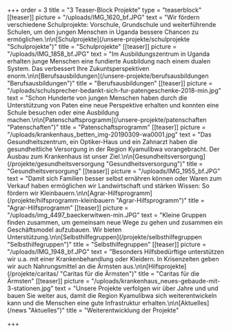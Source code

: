 +++
order = 3
title = "3 Teaser-Block Projekte"
type = "teaserblock"
[[teaser]]
picture = "/uploads/IMG_1620_bf.JPG"
text = "Wir fördern verschiedene Schulprojekte: Vorschule, Grundschule und weiterführende Schulen, um den jungen Menschen in Uganda bessere Chancen zu ermöglichen.\n\n[Schulprojekte](/unsere-projekte/schulprojekte \"Schulprojekte\")"
title = "Schulprojekte"
[[teaser]]
picture = "/uploads/IMG_1858_bf.JPG"
text = "Im Ausbildungszentrum in Uganda erhalten junge Menschen eine fundierte Ausbildung nach einem dualen System. Das verbessert Ihre Zukuntsperspektiven enorm.\n\n[Berufsausbildungen](/unsere-projekte/berufsausbildungen \"Berufsausbildungen\")"
title = "Berufsausbildungen"
[[teaser]]
picture = "/uploads/schulsprecher-bedankt-sich-fur-patengeschenke-2018-min.jpg"
text = "Schon Hunderte von jungen Menschen haben durch die Unterstützung von Paten eine neue Perspektive erhalten und konnten eine Schule besuchen oder eine Ausbildung machen.\n\n[Patenschaftsprogramm](/unsere-projekte/patenschaften \"Patenschaften\")"
title = "Patenschaftsprogramm"
[[teaser]]
picture = "/uploads/krankenhaus_betten_img-20190309-wa0001.jpg"
text = "Das Gesundheitszentrum, ein Optiker-Haus und ein Zahnarzt haben die gesundheitliche Versorgung in der Region Kyamulibwa vorangebracht. Der Ausbau zum Krankenhaus ist unser Ziel.\n\n[Gesundheitsversorgung](/projekte/gesundheitsversorgung \"Gesundheitsversorgung\")"
title = "Gesundheitsversorgung"
[[teaser]]
picture = "/uploads/IMG_1955_bf.JPG"
text = "Damit sich Familien besser selbst ernähren können oder Waren zum Verkauf haben ermöglichen wir Landwirtschaft und stärken Wissen: So fördern wir Kleinbauern.\n\n[Agrar-Hilfsprogramm](/projekte/hilfsprogramm-kleinbauern \"Agrar-Hilfsprogramm\")"
title = "Agrar-Hilfsprogramm"
[[teaser]]
picture = "/uploads/img_4497_baeckerwitwen-min.JPG"
text = "Kleine Gruppen finden zusammen, um gemeinsam neue Wege zu gehen und zusammen ein Geschäftsmodel aufzubauen. Wir bieten Unterstützung.\n\n[Selbsthilfegruppen](/projekte/selbsthilfegruppen \"Selbsthilfegruppen\")"
title = "Selbsthilfegruppen"
[[teaser]]
picture = "/uploads/IMG_1948_bf.JPG"
text = "Besonders Hilfsbedürftige unterstützen wir u.a. mit einer Krankenbehandlung oder Kleidern. In Krisenzeiten geben wir auch Nahrungsmittel an die Ärmsten aus.\n\n[Hilfsprojekte](/projekte/caritas/ \"Caritas für die Ärmsten\")"
title = "Caritas für die Ärmsten"
[[teaser]]
picture = "/uploads/krankenhaus_neues-gebaude-mit-3-stationen.jpg"
text = "Unsere Projekte verfolgen wir über Jahre und und bauen Sie weiter aus, damit die Region Kyamulibwa sich weiterentwickeln kann und die Menschen eine gute Infrastruktur erhalten.\n\n[Aktuelles](/news \"Aktuelles\")"
title = "Weiterentwicklung der Projekte"

+++
